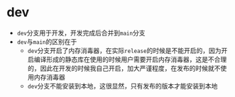 # dev

- `dev`分支用于开发，开发完成后合并到`main`分支
- `dev`与`main`的区别在于
  - `dev`分支开启了内存消毒器，在实际`release`的时候是不能开启的，因为开启编译形成的静态库在使用的时候用户需要开启内存消毒器，这是不合理的，因此在开发的时候我自己开启，加大严谨程度，在发布的时候就不使用内存消毒器
  - `dev`分支不能安装到本地，这很显然，只有发布的版本才能安装到本地

